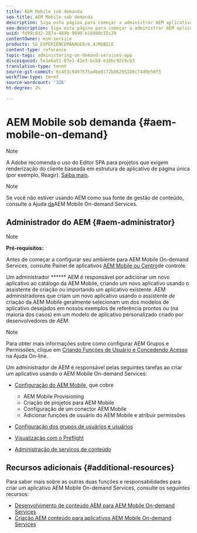 ```yaml
---
title: AEM Mobile sob demanda
seo-title: AEM Mobile sob demanda
description: Siga esta página para começar a administrar AEM aplicativo de serviços sob demanda para dispositivos móveis. Fornece uma visão geral das funções e responsabilidades de um administrador AEM para serviços sob demanda.
seo-description: Siga esta página para começar a administrar AEM aplicativo de serviços sob demanda para dispositivos móveis. Fornece uma visão geral das funções e responsabilidades de um administrador AEM para serviços sob demanda.
uuid: fd99c032-287a-489b-9690-b18980c55c29
contentOwner: msm-service
products: SG_EXPERIENCEMANAGER/6.4/MOBILE
content-type: reference
topic-tags: administering-on-demand-services-app
discoiquuid: 5e1e6a51-67e1-42e3-bcb0-e16bc92c9cb3
translation-type: tm+mt
source-git-commit: 6c453c9497575a4be0172b86295186c74d0e50f5
workflow-type: tm+mt
source-wordcount: '326'
ht-degree: 2%

---
```



# AEM Mobile sob demanda {#aem-mobile-on-demand}

>[!NOTE]
>
>A Adobe recomenda o uso do Editor SPA para projetos que exigem renderização do cliente baseada em estrutura de aplicativo de página única (por exemplo, Reagir). [Saiba mais](/help/sites-developing/spa-overview.md).

>[!NOTE]
>
>Se você não estiver usando AEM como sua fonte de gestão de conteúdo, consulte a Ajuda [da](https://helpx.adobe.com/digital-publishing-solution/topics.html)AEM Mobile On-demand Services.

## Administrador do AEM {#aem-administrator}

>[!NOTE]
>
>**Pré-requisitos:**
>
>Antes de começar a configurar seu ambiente para AEM Mobile On-demand Services, consulte Painel de aplicativos [AEM Mobile ou Centro](/help/mobile/mobile-apps-ondemand-application-dashboard.md)de controle.

Um administrador ****** AEM é responsável por adicionar um novo aplicativo ao catálogo da AEM Mobile, criando um novo aplicativo usando o assistente de criação ou importando um aplicativo existente. AEM administradores que criam um novo aplicativo usando o assistente *de* criação da AEM Mobile geralmente selecionam um dos modelos de aplicativo desejados em nossos exemplos de referência prontos ou (na maioria dos casos) em um modelo de aplicativo personalizado criado por desenvolvedores de *AEM.*

>[!NOTE]
>
>Para obter mais informações sobre como configurar AEM Grupos e Permissões, clique em [Criando Funções de Usuário e Concedendo Acesso](https://helpx.adobe.com/digital-publishing-solution/help/account-admin-dps.html) na Ajuda On-line.

Um administrador de AEM é responsável pelas seguintes tarefas ao criar um aplicativo usando o AEM Mobile On-demand Services:

* [Configuração do AEM Mobile](/help/mobile/aem-mobile-setup.md), que cobre

   * AEM Mobile Provisioning
   * Criação de projetos para AEM Mobile
   * Configuração de um conector AEM Mobile
   * Adicionar funções de usuário do AEM Mobile e atribuir permissões

* [Configuração dos grupos de usuários e usuários](/help/mobile/aem-mobile-configure-users.md)
* [Visualização com o Preflight](/help/mobile/aem-mobile-manage-ondemand-services.md)
* [Administração de serviços de conteúdo](/help/mobile/developing-content-services.md)

## Recursos adicionais {#additional-resources}

Para saber mais sobre as outras duas funções e responsabilidades para criar um aplicativo AEM Mobile On-demand Services, consulte os seguintes recursos:

* [Desenvolvimento de conteúdo AEM para AEM Mobile On-demand Services](/help/mobile/aem-mobile-on-demand.md)
* [Criação AEM conteúdo para aplicativos AEM Mobile On-demand Services](/help/mobile/mobile-apps-ondemand.md)
